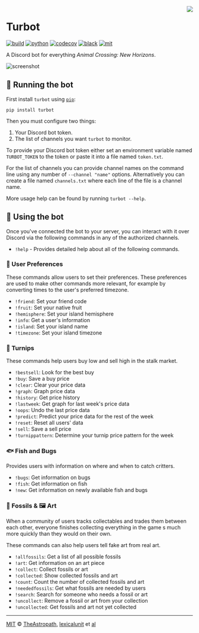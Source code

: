 <img align="right" src="https://raw.githubusercontent.com/theastropath/turbot/master/turbot.png" />

# Turbot

[![build][build-badge]][build]
[![python][python-badge]][python]
[![codecov][codecov-badge]][codecov]
[![black][black-badge]][black]
[![mit][mit-badge]][mit]

A Discord bot for everything _Animal Crossing: New Horizons_.

![screenshot](https://user-images.githubusercontent.com/1903876/80841531-787c2f00-8bb4-11ea-8975-cc619b978635.png)

## 🤖 Running the bot

First install `turbot` using [`pip`](https://pip.pypa.io/en/stable/):

```shell
pip install turbot
```

Then you must configure two things:

1. Your Discord bot token.
2. The list of channels you want `turbot` to monitor.

To provide your Discord bot token either set an environment variable named
`TURBOT_TOKEN` to the token or paste it into a file named `token.txt`.

For the list of channels you can provide channel names on the command line using
any number of `--channel "name"` options. Alternatively you can create a file
named `channels.txt` where each line of the file is a channel name.

More usage help can be found by running `turbot --help`.

## 📱 Using the bot

Once you've connected the bot to your server, you can interact with it over
Discord via the following commands in any of the authorized channels.

- `!help` - Provides detailed help about all of the following commands.

### 🤔 User Preferences

These commands allow users to set their preferences. These preferences are used
to make other commands more relevant, for example by converting times to the
user's preferred timezone.

- `!friend`: Set your friend code
- `!fruit`: Set your native fruit
- `!hemisphere`: Set your island hemisphere
- `!info`: Get a user's information
- `!island`: Set your island name
- `!timezone`: Set your island timezone

### 💸 Turnips

These commands help users buy low and sell high in the stalk market.

- `!bestsell`: Look for the best buy
- `!buy`: Save a buy price
- `!clear`: Clear your price data
- `!graph`: Graph price data
- `!history`: Get price history
- `!lastweek`: Get graph for last week's price data
- `!oops`: Undo the last price data
- `!predict`: Predict your price data for the rest of the week
- `!reset`: Reset all users' data
- `!sell`: Save a sell price
- `!turnippattern`: Determine your turnip price pattern for the week

### 🐟 Fish and Bugs

Provides users with information on where and when to catch critters.

- `!bugs`: Get information on bugs
- `!fish`: Get information on fish
- `!new`: Get information on newly available fish and bugs

### 🦴 Fossils & 🖼️ Art

When a community of users tracks collectables and trades them between each
other, everyone finishes collecting everything in the game s much more quickly
than they would on their own.

These commands can also help users tell fake art from real art.

- `!allfossils`: Get a list of all possible fossils
- `!art`: Get information on an art piece
- `!collect`: Collect fossils or art
- `!collected`: Show collected fossils and art
- `!count`: Count the number of collected fossils and art
- `!neededfossils`: Get what fossils are needed by users
- `!search`: Search for someone who needs a fossil or art
- `!uncollect`: Remove a fossil or art from your collection
- `!uncollected`: Get fossils and art not yet collected

---

[MIT][mit] © [TheAstropath][theastropath], [lexicalunit][lexicalunit] et [al][contributors]

[black-badge]:      https://img.shields.io/badge/code%20style-black-000000.svg
[black]:            https://github.com/psf/black
[build-badge]:      https://github.com/theastropath/turbot/workflows/build/badge.svg
[build]:            https://github.com/theastropath/turbot/actions
[codecov-badge]:    https://codecov.io/gh/theastropath/turbot/branch/master/graph/badge.svg
[codecov]:          https://codecov.io/gh/theastropath/turbot
[contributors]:     https://github.com/theastropath/turbot/graphs/contributors
[lexicalunit]:      http://github.com/lexicalunit
[mit-badge]:        https://img.shields.io/badge/License-MIT-yellow.svg
[mit]:              https://opensource.org/licenses/MIT
[python-badge]:     https://img.shields.io/badge/python-3.7+-blue.svg
[python]:           https://www.python.org/
[theastropath]:     https://github.com/theastropath
